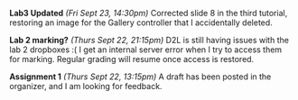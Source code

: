 **Lab3 Updated** *(Fri Sept 23, 14:30pm)*
Corrected slide 8 in the third tutorial, restoring an image for the Gallery controller
that I accidentally deleted.

**Lab 2 marking?** *(Thurs Sept 22, 21:15pm)*
D2L is still having issues with the lab 2 dropboxes :(
I get an internal server error when I try to access them
for marking. Regular grading will resume once access is restored.

**Assignment 1** *(Thurs Sept 22, 13:15pm)*
A draft has been posted in the organizer, and I am looking for feedback.

